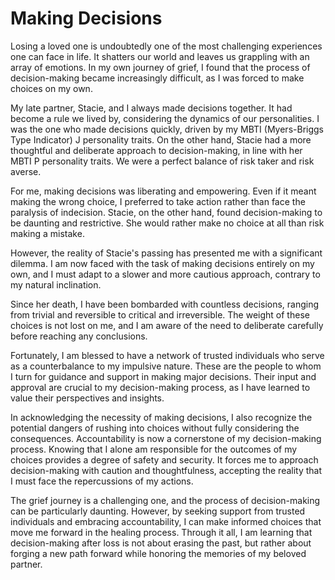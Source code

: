 # Making Decisions 

Losing a loved one is undoubtedly one of the most challenging experiences one can face in life. It
shatters our world and leaves us grappling with an array of emotions. In my own journey of grief, I
found that the process of decision-making became increasingly difficult, as I was forced to make
choices on my own.

My late partner, Stacie, and I always made decisions together. It had become a rule we lived by,
considering the dynamics of our personalities. I was the one who made decisions quickly, driven by
my MBTI (Myers-Briggs Type Indicator) J personality traits. On the other hand, Stacie had a more
thoughtful and deliberate approach to decision-making, in line with her MBTI P personality traits.
We were a perfect balance of risk taker and risk averse.

For me, making decisions was liberating and empowering. Even if it meant making the wrong choice, I
preferred to take action rather than face the paralysis of indecision. Stacie, on the other hand,
found decision-making to be daunting and restrictive. She would rather make no choice at all than
risk making a mistake.

However, the reality of Stacie's passing has presented me with a significant dilemma. I am now faced
with the task of making decisions entirely on my own, and I must adapt to a slower and more
cautious approach, contrary to my natural inclination.

Since her death, I have been bombarded with countless decisions, ranging from trivial and reversible
to critical and irreversible. The weight of these choices is not lost on me, and I am aware of the
need to deliberate carefully before reaching any conclusions.

Fortunately, I am blessed to have a network of trusted individuals who serve as a counterbalance to
my impulsive nature. These are the people to whom I turn for guidance and support in making major
decisions. Their input and approval are crucial to my decision-making process, as I have learned to
value their perspectives and insights.

In acknowledging the necessity of making decisions, I also recognize the potential dangers of
rushing into choices without fully considering the consequences. Accountability is now a
cornerstone of my decision-making process. Knowing that I alone am responsible for the outcomes of
my choices provides a degree of safety and security. It forces me to approach decision-making with
caution and thoughtfulness, accepting the reality that I must face the repercussions of my
actions.

The grief journey is a challenging one, and the process of decision-making can be particularly
daunting. However, by seeking support from trusted individuals and embracing accountability, I can
make informed choices that move me forward in the healing process. Through it all, I am learning that
decision-making after loss is not about erasing the past, but rather about forging a new path
forward while honoring the memories of my beloved partner.

